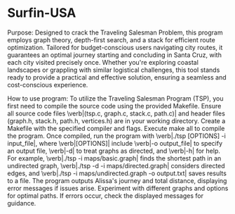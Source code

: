 # Surfin-USA

Purpose:
Designed to crack the Traveling Salesman Problem, this program employs graph theory, depth-first search, and a stack for efficient route optimization. Tailored for budget-conscious users navigating city routes, it guarantees an optimal journey starting and concluding in Santa Cruz, with each city visited precisely once. Whether you're exploring coastal landscapes or grappling with similar logistical challenges, this tool stands ready to provide a practical and effective solution, ensuring a seamless and cost-conscious experience.


How to use program:
To utilize the Traveling Salesman Program (TSP), you first need to compile the source code using the provided Makefile. Ensure all source code files \verb|(tsp.c, graph.c, stack.c, path.c)| and header files (graph.h, stack.h, path.h, vertices.h) are in your working directory. Create a Makefile with the specified compiler and flags. Execute make all to compile the program. Once compiled, run the program with \verb|./tsp [OPTIONS] -i input_file|, where \verb|[OPTIONS]| include \verb|-o output_file| to specify an output file, \verb|-d| to treat graphs as directed, and \verb|-h| for help. For example, \verb|./tsp -i maps/basic.graph| finds the shortest path in an undirected graph, \verb|./tsp -d -i maps/directed.graph| considers directed edges, and \verb|./tsp -i maps/undirected.graph -o output.txt| saves results to a file. The program outputs Alissa's journey and total distance, displaying error messages if issues arise. Experiment with different graphs and options for optimal paths. If errors occur, check the displayed messages for guidance.
